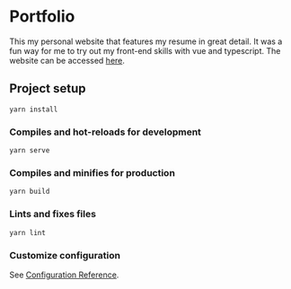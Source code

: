 # Portfolio
This my personal website that features my resume in great detail. It was a fun way for me to try out my front-end skills with vue and typescript. The website can be accessed [here](https://portfolio-six-mu-39.vercel.app/).

## Project setup
```
yarn install
```

### Compiles and hot-reloads for development
```
yarn serve
```

### Compiles and minifies for production
```
yarn build
```

### Lints and fixes files
```
yarn lint
```

### Customize configuration
See [Configuration Reference](https://cli.vuejs.org/config/).
